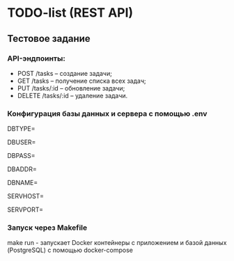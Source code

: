 
# TODO-list (REST API)

## Тестовое задание

### API-эндпоинты:

- POST /tasks – создание задачи;
- GET /tasks – получение списка всех задач;
- PUT /tasks/:id – обновление задачи;
- DELETE /tasks/:id – удаление задачи.

### Конфигурация базы данных и сервера с помощью .env

DBTYPE=

DBUSER=

DBPASS=

DBADDR=

DBNAME=


SERVHOST=

SERVPORT=

### Запуск через Makefile

make run -  запускает Docker контейнеры с приложением и базой данных (PostgreSQL) с помощью docker-compose

